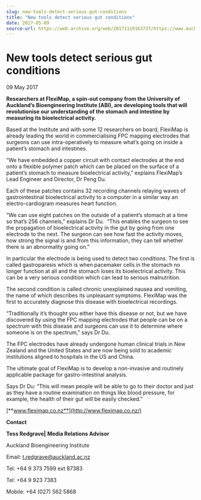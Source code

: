 ```yaml
---
slug: new-tools-detect-serious-gut-conditions
title: "New tools detect serious gut conditions"
date: 2017-05-09
source-url: https://web.archive.org/web/20171119163737/https://www.auckland.ac.nz/en/about/news-events-and-notices/news/news-2017/05/new-tools-detect-serious-gut-conditions.html
---
```

New tools detect serious gut conditions
=======================================

09 May 2017

**Researchers at FlexiMap, a spin-out company from the University of Auckland’s Bioengineering Institute (ABI), are developing tools that will revolutionise our understanding of the stomach and intestine by measuring its bioelectrical activity.**  

Based at the Institute and with some 12 researchers on board, FlexiMap is already leading the world in commercialising FPC mapping electrodes that surgeons can use intra-operatively to measure what’s going on inside a patient’s stomach and intestines.

“We have embedded a copper circuit with contact electrodes at the end onto a flexible polymer patch which can be placed on the surface of a patient’s stomach to measure bioelectrical activity,” explains FlexiMap’s Lead Engineer and Director, Dr Peng Du.

Each of these patches contains 32 recording channels relaying waves of gastrointestinal bioelectrical activity to a computer in a similar way an electro-cardiogram measures heart function.

“We can use eight patches on the outside of a patient’s stomach at a time so that’s 256 channels,” explains Dr Du.  “This enables the surgeon to see the propagation of bioelectrical activity in the gut by going from one electrode to the next. The surgeon can see how fast the activity moves, how strong the signal is and from this information, they can tell whether there is an abnormality going on.”

In particular the electrode is being used to detect two conditions. The first is called gastroparesis which is when pacemaker cells in the stomach no longer function at all and the stomach loses its bioelectrical activity. This can be a very serious condition which can lead to serious malnutrition.

The second condition is called chronic unexplained nausea and vomiting, the name of which describes its unpleasant symptoms. FlexiMap was the first to accurately diagnose this disease with bioelectrical recordings.

“Traditionally it’s thought you either have this disease or not, but we have discovered by using the FPC mapping electrodes that people can be on a spectrum with this disease and surgeons can use it to determine where someone is on the spectrum,” says Dr Du.

The FPC electrodes have already undergone human clinical trials in New Zealand and the United States and are now being sold to academic institutions aligned to hospitals in the US and China.

The ultimate goal of FlexiMap is to develop a non-invasive and routinely applicable package for gastro-intestinal analysis.

Says Dr Du: “This will mean people will be able to go to their doctor and just as they have a routine examination on things like blood pressure, for example, the health of their gut will be easily checked.”

[**www.fleximap.co.nz**](http://www.fleximap.co.nz/)

**Contact**

**Tess Redgrave|** **Media Relations Advisor**

Auckland Bioengineering Institute

Email: [t.redgrave@auckland.ac.nz](mailto:t.redgrave@auckland.ac.nz)  

Tel: +64 9 373 7599 ext 87383

Tel: +64 9 923 7383

Mobile: +64 (027) 562 5868